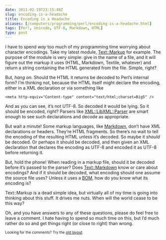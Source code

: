 ```yaml
--- 
date: 2011-02-19T23:15:48Z
slug: encoding-is-a-headache
title: Encoding is a Headache
aliases: [/computers/programming/perl/encoding-is-a-headache.html]
tags: [Perl, Unicode, UTF-8, Markdown, HTML]
type: post
---
```


<p>I have to spend <em>way</em> too much of my programming time worrying about character encodings. Take my latest module, <a href="http://github.com/theory/text-markup/">Text::Markup</a> for example. The purpose of the module is very simple: give in the name of a file, and it will figure out the markup it uses (HTML, Markdown, Textile, whatever) and return a string containing the HTML generated from the file. Simple, right?</p>

<p>But, <em>hang on.</em> Should the HTML it returns be decoded to Perl’s internal form? I’m thinking not, because the HTML itself might declare the encoding, either in a XML declaration or via something like</p>

<pre><code>&lt;meta http-equiv="Content-type" content="text/html;charset=Big5" /&gt;
</code></pre>

<p>And as you can see, it’s not UTF-8. So decoded it would be lying. So it should be encoded, right? Parsers like <a href="http://search.cpan.org/perldoc?XML::LibXML::Parser">XML::LibXML::Parser</a> are smart enough to see such declarations and decode as appropriate.</p>

<p>But wait a minute! Some markup languages, like <a href="http://daringfireball.net/projects/markdown/">Markdown</a>, don’t have XML declarations or headers. They’re HTML fragments. So there’s no wait to tell the encoding of the resulting HTML unless it’s decoded. So maybe it <em>should</em> be decoded. Or perhaps it should be decoded, and then given an XML declaration that declares the encoding as UTF-8 and encoded it as UTF-8 before returning it.</p>

<p>But, hold the phone! When reading in a markup file, should it be decoded before it’s passed to the parser? Does <a href="http://search.cpan.org/perldoc?Text::Markdown">Text::Markdown</a> know or care about encodings? And if it should be decoded, what encoding should one assume the source file uses? Unless it uses a <a href="https://en.wikipedia.org/wiki/Byte_order_mark">BOM</a>, how do you know what its encoding is?</p>

<p>Text::Markup is a dead simple idea, but virtually all of my time is going into thinking about this stuff. It drives me nuts. When will the world cease to be this way?</p>

<p>Oh, and you have answers to any of these questions, please do feel free to leave a comment. I hate having to spend so much time on this, but I’d much rather do so and get things right (or close to right) than wrong.</p>

<p class="past"><small>Looking for the comments? Try the <a rel="nofollow" href="//past.justatheory.com/computers/programming/perl/encoding-is-a-headache.html">old layout</a>.</small></p>


